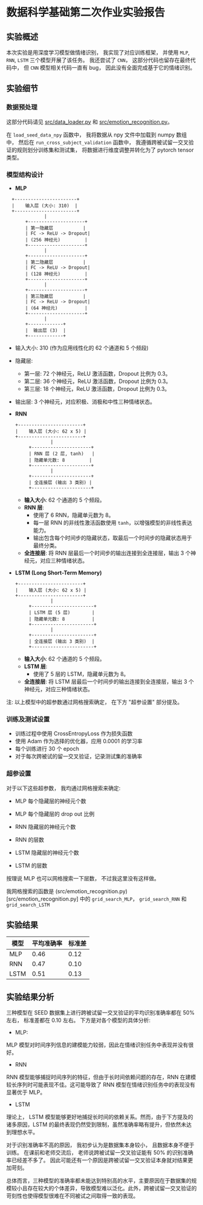 # 数据科学基础第二次作业实验报告

## 实验概述

本次实验是用深度学习模型做情绪识别， 我实现了对应训练框架， 并使用 `MLP`, `RNN`, `LSTM` 三个模型开展了该任务。 我还尝试了 `CNN`， 这部分代码也留存在最终代码中， 但 `CNN` 模型相关代码一直有 bug， 因此没有全面完成基于它的情绪识别。

## 实验细节

### 数据预处理

这部分代码请见 [src/data_loader.py](src/data_loader.py) 和 [src/emotion_recognition.py](src/emotion_recognition.py)。

在 `load_seed_data_npy` 函数中， 我将数据从 npy 文件中加载到 numpy 数组中， 然后在 `run_cross_subject_validation` 函数中， 我遵循跨被试留一交叉验证的规则划分训练集和测试集， 将数据进行维度调整并转化为了 pytorch tensor 类型。

### 模型结构设计

- **MLP**
  
```
  +-----------------------+
  |    输入层 (大小: 310)  |
  +-----------------------+
              |
       +---------------------+
       | 第一隐藏层           |
       | FC -> ReLU -> Dropout|
       | (256 神经元)         |
       +---------------------+
              |
       +---------------------+
       | 第二隐藏层           |
       | FC -> ReLU -> Dropout|
       | (128 神经元)         |
       +---------------------+
              |
       +---------------------+
       | 第三隐藏层           |
       | FC -> ReLU -> Dropout|
       | (64 神经元)          |
       +---------------------+
              |
       +-------------+
       |  输出层 (3)  |
       +-------------+
```

- 输入大小: 310 (作为应用线性化的 62 个通道和 5 个频段)
- 隐藏层:
    - 第一层: 72 个神经元，ReLU 激活函数，Dropout 比例为 0.3。
    - 第二层: 36 个神经元，ReLU 激活函数，Dropout 比例为 0.3。
    - 第三层: 18 个神经元，ReLU 激活函数，Dropout 比例为 0.3。
  
- 输出层: 3 个神经元，对应积极、消极和中性三种情绪状态。
  
- **RNN**
  
  ```
  +------------------------+
  |    输入层 (大小: 62 x 5) |
  +------------------------+
               |
       +----------------------+
       | RNN 层 (2 层, tanh)   |
       | 隐藏单元数: 8         |
       +----------------------+
               |
       +----------------------+
       | 全连接层 (输出 3 类别) |
       +----------------------+
  ```

  - **输入大小**: 62 个通道的 5 个频段。
  - **RNN 层**:
    - 使用了 6 RNN，隐藏单元数为 8。
    - 每一层 RNN 的非线性激活函数使用 `tanh`，以增强模型的非线性表达能力。
    - 输出包含每个时间步的隐藏状态，取最后一个时间步的隐藏状态用于最终分类。
  - **全连接层**: 将 RNN 层最后一个时间步的输出连接到全连接层，输出 3 个神经元，对应三种情绪状态。

- **LSTM (Long Short-Term Memory)**
  
  ```
  +------------------------+
  |    输入层 (大小: 62 x 5) |
  +------------------------+
               |
       +-----------------------+
       | LSTM 层 (5 层)        |
       | 隐藏单元数: 8          |
       +-----------------------+
               |
       +-----------------------+
       | 全连接层 (输出 3 类别)  |
       +-----------------------+
  ```

  - **输入大小**: 62 个通道的 5 个频段。
  - **LSTM 层**:
    - 使用了 5 层的 LSTM，隐藏单元数为 8。
  - **全连接层**: 将 LSTM 层最后一个时间步的输出连接到全连接层，输出 3 个神经元，对应三种情绪状态。
   
注:   以上模型中的超参数通过网格搜索确定， 在下方 "超参设置" 部分提及。

### 训练及测试设置

- 训练过程中使用 CrossEntropyLoss 作为损失函数
- 使用 Adam 作为选择的优化器，应用 0.0001 的学习率
- 每个训练进行 30 个 epoch
- 对于每次跨被试的留一交叉验证，记录测试集的准确率

### 超参设置

对于以下这些超参数， 我均通过网格搜索来确定:

+ MLP 每个隐藏层的神经元个数

+ MLP 每个隐藏层的 drop out 比例

+ RNN 隐藏层的神经元个数

+ RNN 的层数

+ LSTM 隐藏层的神经元个数

+ LSTM 的层数

按理说 MLP 也可以网格搜索一下层数， 不过我这里没有这样做。

我网格搜索的函数是 (src/emotion_recognition.py)[src/emotion_recognition.py] 中的 `grid_search_MLP`， `grid_search_RNN` 和 `grid_search_LSTM`

## 实验结果

| 模型 | 平均准确率 | 标准差 |
|-----------|---------------|---------|
| MLP       | 0.46 | 0.12 |
| RNN       | 0.47| 0.10 |
| LSTM      | 0.51 | 0.13 |

## 实验结果分析

三种模型在 SEED 数据集上进行跨被试留一交叉验证的平均识别准确率都在 50% 左右， 标准差都在 0.10 左右。 下方是对各个模型的具体分析:

+ MLP: 

MLP 模型对时间序列信息的建模能力较弱，因此在情绪识别任务中表现并没有很好。

+ RNN

RNN 模型能够捕捉时间序列的特征，但由于长时间依赖问题的存在，RNN 在建模较长序列时可能表现不佳。这可能导致了 RNN 模型在情绪识别任务中的表现没有显著优于 MLP。

+ LSTM

理论上， LSTM 模型能够更好地捕捉长时间的依赖关系。然而，由于下方提及的诸多原因，LSTM 的最终表现仍然受到限制，虽然准确率略有提升，但依然未达到理想水平。

对于识别准确率不高的原因， 我初步认为是数据集本身较小， 且数据本身不便于训练。 在课前和老师交流后， 老师说跨被试留一交叉验证能有 50% 的识别准确率已经差不多了。 因此可能还有一个原因是跨被试留一交叉验证本身就对结果更加苛刻。

总体而言，三种模型的准确率都未能达到特别高的水平，主要原因在于数据集的规模较小且存在较大的个体差异，导致模型难以泛化。此外，跨被试留一交叉验证的苛刻性也使得模型很难在不同被试之间取得一致的表现。
